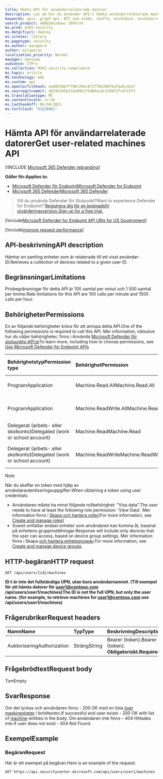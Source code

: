```yaml
---
title: Hämta API för användarrelaterade datorer
description: Läs om hur du använder API:t hämta användarrelaterade maskiner för att hämta en samling enheter som är relaterade till ett användar-ID i Microsoft Defender för Endpoint.
keywords: apis, graph api, API som stöds, skaffa, användare, användarrelaterade aviseringar
search.product: eADQiWindows 10XVcnh
ms.prod: m365-security
ms.mktglfcycl: deploy
ms.sitesec: library
ms.pagetype: security
ms.author: macapara
author: mjcaparas
localization_priority: Normal
manager: dansimp
audience: ITPro
ms.collection: M365-security-compliance
ms.topic: article
MS.technology: mde
ms.custom: api
ms.openlocfilehash: ead0558bfff90c29ec8717fbb39876afda5c42af
ms.sourcegitcommit: 48195345b21b409b175d68acdc25d9f2fc4fc5f1
ms.translationtype: MT
ms.contentlocale: sv-SE
ms.lasthandoff: 06/30/2021
ms.locfileid: "53229461"
---
```

# <a name="get-user-related-machines-api"></a><span data-ttu-id="ebd33-104">Hämta API för användarrelaterade datorer</span><span class="sxs-lookup"><span data-stu-id="ebd33-104">Get user-related machines API</span></span>

[!INCLUDE [Microsoft 365 Defender rebranding](../../includes/microsoft-defender.md)]

<span data-ttu-id="ebd33-105">**Gäller för:**</span><span class="sxs-lookup"><span data-stu-id="ebd33-105">**Applies to:**</span></span>
- [<span data-ttu-id="ebd33-106">Microsoft Defender för Endpoint</span><span class="sxs-lookup"><span data-stu-id="ebd33-106">Microsoft Defender for Endpoint</span></span>](https://go.microsoft.com/fwlink/p/?linkid=2154037)
- [<span data-ttu-id="ebd33-107">Microsoft 365 Defender</span><span class="sxs-lookup"><span data-stu-id="ebd33-107">Microsoft 365 Defender</span></span>](https://go.microsoft.com/fwlink/?linkid=2118804)

> <span data-ttu-id="ebd33-108">Vill du använda Defender för Slutpunkt?</span><span class="sxs-lookup"><span data-stu-id="ebd33-108">Want to experience Defender for Endpoint?</span></span> [<span data-ttu-id="ebd33-109">Registrera dig för en kostnadsfri utvärderingsversion.</span><span class="sxs-lookup"><span data-stu-id="ebd33-109">Sign up for a free trial.</span></span>](https://www.microsoft.com/microsoft-365/windows/microsoft-defender-atp?ocid=docs-wdatp-exposedapis-abovefoldlink)


[!include[Microsoft Defender for Endpoint API URIs for US Government](../../includes/microsoft-defender-api-usgov.md)]

[!include[Improve request performance](../../includes/improve-request-performance.md)]

## <a name="api-description"></a><span data-ttu-id="ebd33-110">API-beskrivning</span><span class="sxs-lookup"><span data-stu-id="ebd33-110">API description</span></span>
<span data-ttu-id="ebd33-111">Hämtar en samling enheter som är relaterade till ett visst användar-ID.</span><span class="sxs-lookup"><span data-stu-id="ebd33-111">Retrieves a collection of devices related to a given user ID.</span></span>

## <a name="limitations"></a><span data-ttu-id="ebd33-112">Begränsningar</span><span class="sxs-lookup"><span data-stu-id="ebd33-112">Limitations</span></span>

<span data-ttu-id="ebd33-113">Prisbegränsningar för detta API är 100 samtal per minut och 1 500 samtal per timme.</span><span class="sxs-lookup"><span data-stu-id="ebd33-113">Rate limitations for this API are 100 calls per minute and 1500 calls per hour.</span></span>

## <a name="permissions"></a><span data-ttu-id="ebd33-114">Behörigheter</span><span class="sxs-lookup"><span data-stu-id="ebd33-114">Permissions</span></span>

<span data-ttu-id="ebd33-115">En av följande behörigheter krävs för att anropa detta API.</span><span class="sxs-lookup"><span data-stu-id="ebd33-115">One of the following permissions is required to call this API.</span></span> <span data-ttu-id="ebd33-116">Mer information, inklusive hur du väljer behörigheter, finns i Använda [Microsoft Defender för slutpunkts-API:er](apis-intro.md)</span><span class="sxs-lookup"><span data-stu-id="ebd33-116">To learn more, including how to choose permissions, see [Use Microsoft Defender for Endpoint APIs](apis-intro.md)</span></span>

<span data-ttu-id="ebd33-117">Behörighetstyp</span><span class="sxs-lookup"><span data-stu-id="ebd33-117">Permission type</span></span> |<span data-ttu-id="ebd33-118">Behörighet</span><span class="sxs-lookup"><span data-stu-id="ebd33-118">Permission</span></span>|<span data-ttu-id="ebd33-119">Visningsnamn för behörighet</span><span class="sxs-lookup"><span data-stu-id="ebd33-119">Permission display name</span></span>
:---|:---|:---
<span data-ttu-id="ebd33-120">Program</span><span class="sxs-lookup"><span data-stu-id="ebd33-120">Application</span></span> |<span data-ttu-id="ebd33-121">Machine.Read.All</span><span class="sxs-lookup"><span data-stu-id="ebd33-121">Machine.Read.All</span></span>|<span data-ttu-id="ebd33-122">"Läs alla maskinprofiler"</span><span class="sxs-lookup"><span data-stu-id="ebd33-122">'Read all machine profiles'</span></span>
<span data-ttu-id="ebd33-123">Program</span><span class="sxs-lookup"><span data-stu-id="ebd33-123">Application</span></span> |<span data-ttu-id="ebd33-124">Machine.ReadWrite.All</span><span class="sxs-lookup"><span data-stu-id="ebd33-124">Machine.ReadWrite.All</span></span> |<span data-ttu-id="ebd33-125">"Läsa och skriva all maskininformation"</span><span class="sxs-lookup"><span data-stu-id="ebd33-125">'Read and write all machine information'</span></span>
<span data-ttu-id="ebd33-126">Delegerat (arbets- eller skolkonto)</span><span class="sxs-lookup"><span data-stu-id="ebd33-126">Delegated (work or school account)</span></span> | <span data-ttu-id="ebd33-127">Machine.Read</span><span class="sxs-lookup"><span data-stu-id="ebd33-127">Machine.Read</span></span> | <span data-ttu-id="ebd33-128">"Läs maskininformation"</span><span class="sxs-lookup"><span data-stu-id="ebd33-128">'Read machine information'</span></span>
<span data-ttu-id="ebd33-129">Delegerat (arbets- eller skolkonto)</span><span class="sxs-lookup"><span data-stu-id="ebd33-129">Delegated (work or school account)</span></span> | <span data-ttu-id="ebd33-130">Machine.ReadWrite</span><span class="sxs-lookup"><span data-stu-id="ebd33-130">Machine.ReadWrite</span></span> | <span data-ttu-id="ebd33-131">Maskininformation för läsning och skrivning</span><span class="sxs-lookup"><span data-stu-id="ebd33-131">'Read and write machine information'</span></span>

> [!NOTE]
> <span data-ttu-id="ebd33-132">När du skaffar en token med hjälp av användarautentiseringsuppgifter:</span><span class="sxs-lookup"><span data-stu-id="ebd33-132">When obtaining a token using user credentials:</span></span>
>
> - <span data-ttu-id="ebd33-133">Användaren måste ha minst följande rollbehörighet: "Visa data".</span><span class="sxs-lookup"><span data-stu-id="ebd33-133">The user needs to have at least the following role permission: 'View Data'.</span></span> <span data-ttu-id="ebd33-134">Mer information finns i [Skapa och hantera roller](user-roles.md))</span><span class="sxs-lookup"><span data-stu-id="ebd33-134">For more information, see [Create and manage roles](user-roles.md))</span></span>
> - <span data-ttu-id="ebd33-135">Svaret omfattar endast enheter som användaren kan komma åt, baserat på enhetens gruppinställningar.</span><span class="sxs-lookup"><span data-stu-id="ebd33-135">Response will include only devices that the user can access, based on device group settings.</span></span> <span data-ttu-id="ebd33-136">Mer information finns i Skapa [och hantera enhetsgrupper](machine-groups.md).</span><span class="sxs-lookup"><span data-stu-id="ebd33-136">For more information, see [Create and manage device groups](machine-groups.md).</span></span>

## <a name="http-request"></a><span data-ttu-id="ebd33-137">HTTP-begäran</span><span class="sxs-lookup"><span data-stu-id="ebd33-137">HTTP request</span></span>

```http
GET /api/users/{id}/machines
```

<span data-ttu-id="ebd33-138">**ID:t är inte det fullständiga UPN, utan bara användarnamnet. (Till exempel för att hämta datorer för user1@contoso.com /api/users/user1/machines)**</span><span class="sxs-lookup"><span data-stu-id="ebd33-138">**The ID is not the full UPN, but only the user name. (for example, to retrieve machines for user1@contoso.com use /api/users/user1/machines)**</span></span>

## <a name="request-headers"></a><span data-ttu-id="ebd33-139">Frågerubriker</span><span class="sxs-lookup"><span data-stu-id="ebd33-139">Request headers</span></span>

<span data-ttu-id="ebd33-140">Namn</span><span class="sxs-lookup"><span data-stu-id="ebd33-140">Name</span></span> | <span data-ttu-id="ebd33-141">Typ</span><span class="sxs-lookup"><span data-stu-id="ebd33-141">Type</span></span> | <span data-ttu-id="ebd33-142">Beskrivning</span><span class="sxs-lookup"><span data-stu-id="ebd33-142">Description</span></span>
:---|:---|:---
<span data-ttu-id="ebd33-143">Auktorisering</span><span class="sxs-lookup"><span data-stu-id="ebd33-143">Authorization</span></span> | <span data-ttu-id="ebd33-144">Sträng</span><span class="sxs-lookup"><span data-stu-id="ebd33-144">String</span></span> | <span data-ttu-id="ebd33-145">Bearer {token}.</span><span class="sxs-lookup"><span data-stu-id="ebd33-145">Bearer {token}.</span></span> <span data-ttu-id="ebd33-146">**Obligatoriskt.**</span><span class="sxs-lookup"><span data-stu-id="ebd33-146">**Required**.</span></span>

## <a name="request-body"></a><span data-ttu-id="ebd33-147">Frågebrödtext</span><span class="sxs-lookup"><span data-stu-id="ebd33-147">Request body</span></span>

<span data-ttu-id="ebd33-148">Tom</span><span class="sxs-lookup"><span data-stu-id="ebd33-148">Empty</span></span>

## <a name="response"></a><span data-ttu-id="ebd33-149">Svar</span><span class="sxs-lookup"><span data-stu-id="ebd33-149">Response</span></span>

<span data-ttu-id="ebd33-150">Om det lyckas och användaren finns - 200 OK med en lista [över maskinenheter](machine.md) i brödtexten.</span><span class="sxs-lookup"><span data-stu-id="ebd33-150">If successful and user exists - 200 OK with list of [machine](machine.md) entities in the body.</span></span> <span data-ttu-id="ebd33-151">Om användaren inte finns – 404 Hittades inte.</span><span class="sxs-lookup"><span data-stu-id="ebd33-151">If user does not exist - 404 Not Found.</span></span>

## <a name="example"></a><span data-ttu-id="ebd33-152">Exempel</span><span class="sxs-lookup"><span data-stu-id="ebd33-152">Example</span></span>

### <a name="request"></a><span data-ttu-id="ebd33-153">Begäran</span><span class="sxs-lookup"><span data-stu-id="ebd33-153">Request</span></span>

<span data-ttu-id="ebd33-154">Här är ett exempel på begäran.</span><span class="sxs-lookup"><span data-stu-id="ebd33-154">Here is an example of the request.</span></span>

```http
GET https://api.securitycenter.microsoft.com/api/users/user1/machines
```
